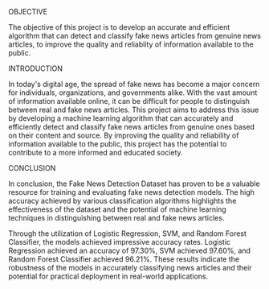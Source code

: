 OBJECTIVE

The objective of this project is to develop an accurate and efficient algorithm that can detect and classify fake news articles from genuine news articles, to improve the quality and reliablity of information available to the public.

INTRODUCTION

In today's digital age, the spread of fake news has become a major concern for individuals, organizations, and governments alike. With the vast amount of information available online, it can be difficult for people to distinguish between real and fake news articles. This project aims to address this issue by developing a machine learning algorithm that can accurately and efficiently detect and classify fake news articles from genuine ones based on their content and source. By improving the quality and reliability of information available to the public, this project has the potential to contribute to a more informed and educated society.

CONCLUSION

In conclusion, the Fake News Detection Dataset has proven to be a valuable resource for training and evaluating fake news detection models. The high accuracy achieved by various classification algorithms highlights the effectiveness of the dataset and the potential of machine learning techniques in distinguishing between real and fake news articles.

Through the utilization of Logistic Regression, SVM, and Random Forest Classifier, the models achieved impressive accuracy rates. Logistic Regression achieved an accuracy of 97.30%, SVM achieved 97.60%, and Random Forest Classifier achieved 96.21%. These results indicate the robustness of the models in accurately classifying news articles and their potential for practical deployment in real-world applications.

